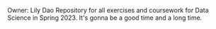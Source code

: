 Owner: Lily Dao
Repository for all exercises and coursework for Data Science in Spring 2023. It's gonna be a good time and a long time.
